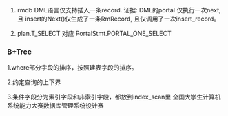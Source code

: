 1. rmdb DML语言仅支持插入一条record. 证据: DML的portal 仅执行一次next, 且 insert的Next()仅生成了一条RmRecord, 且仅调用了一次insert_record。

2. plan.T_SELECT  对应 PortalStmt.PORTAL_ONE_SELECT





### B+Tree

1.where部分字段的排序，按照建表字段的排序。

2.约定查询的上下界

3.条件字段分为索引字段和非索引字段，都放到index_scan里
全国大学生计算机系统能力大赛数据库管理系统设计赛
